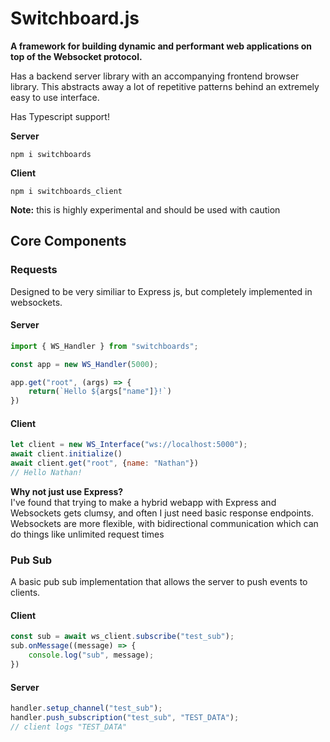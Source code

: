 # Switchboard.js

**A framework for building dynamic and performant web applications on top of the Websocket protocol.**

Has a backend server library with an accompanying frontend browser library. This abstracts away a lot of repetitive patterns behind an extremely easy to use interface.  

Has Typescript support!

**Server**
```
npm i switchboards
```

**Client**
```
npm i switchboards_client
```

**Note:** this is highly experimental and should be used with caution

## Core Components
### Requests
Designed to be very similiar to Express js, but completely implemented in websockets. <br>
#### Server
```javascript
import { WS_Handler } from "switchboards";

const app = new WS_Handler(5000);

app.get("root", (args) => {
    return(`Hello ${args["name"]}!`)
})
```

#### Client
```javascript
let client = new WS_Interface("ws://localhost:5000");
await client.initialize()
await client.get("root", {name: "Nathan"})
// Hello Nathan!
```

**Why not just use Express?**  
I've found that trying to make a hybrid webapp with Express and Websockets gets clumsy, and often I just need basic response endpoints. Websockets are more flexible, with bidirectional communication which can do things like unlimited request times

### Pub Sub
A basic pub sub implementation that allows the server to push events to clients.
#### Client
```javascript
const sub = await ws_client.subscribe("test_sub");
sub.onMessage((message) => {
    console.log("sub", message);
})
```
#### Server
```javascript
handler.setup_channel("test_sub");
handler.push_subscription("test_sub", "TEST_DATA");
// client logs "TEST_DATA"
```
